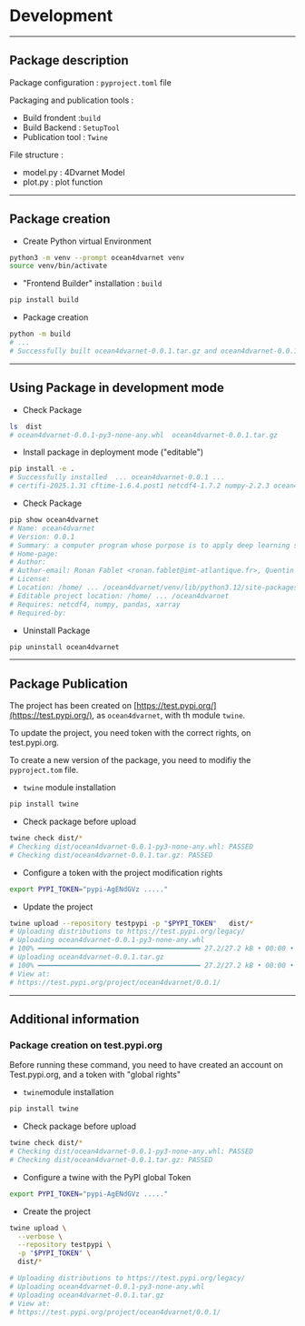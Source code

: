 # Development


---
## Package description

Package configuration : `pyproject.toml` file

Packaging and publication tools :

- Build frondent :`build`
- Build Backend : `SetupTool`
- Publication tool : `Twine`


File structure :

- model.py : 4Dvarnet Model
- plot.py : plot function


---
## Package creation 

- Create Python virtual Environment
``` bash
python3 -m venv --prompt ocean4dvarnet venv
source venv/bin/activate
```
- "Frontend Builder" installation : `build`
``` bash
pip install build
```
- Package creation 
``` bash
python -m build
# ...
# Successfully built ocean4dvarnet-0.0.1.tar.gz and ocean4dvarnet-0.0.1-py3-none-any.whl
```

---
## Using Package in development mode

- Check Package
``` bash
ls  dist
# ocean4dvarnet-0.0.1-py3-none-any.whl  ocean4dvarnet-0.0.1.tar.gz
```  
- Install package in deployment mode ("editable")
``` bash
pip install -e .
# Successfully installed  ... ocean4dvarnet-0.0.1 ...
# certifi-2025.1.31 cftime-1.6.4.post1 netcdf4-1.7.2 numpy-2.2.3 ocean4dvarnet-0.0.1 pandas-2.2.3 python-dateutil-2.9.0.post0 pytz-2025.1 six-1.17.0 tzdata-2025.1 xarray-2025.1.2
``` 
- Check Package
``` bash
pip show ocean4dvarnet
# Name: ocean4dvarnet
# Version: 0.0.1
# Summary: a computer program whose purpose is to apply deep learning schemes to dynamical systems and ocean remote sensing data.
# Home-page: 
# Author: 
# Author-email: Ronan Fablet <ronan.fablet@imt-atlantique.fr>, Quentin Febvre <quentin.febvre@ifremer.fr>, Pierre Haslee <author@example.com>, DanieL Zhu <daniel.zhu@imt-atlantique.fr>, Hugo Georgenthum <hugo.georgenthum@imt-atlantique.fr>, Braux Emmanuel <emmanuel.braux@imt-atlantique.fr>
# License: 
# Location: /home/ ... /ocean4dvarnet/venv/lib/python3.12/site-packages
# Editable project location: /home/ ... /ocean4dvarnet
# Requires: netcdf4, numpy, pandas, xarray
# Required-by: 
```
- Uninstall Package
``` bash
pip uninstall ocean4dvarnet
```


---
## Package Publication

The project has been created on [https://test.pypi.org/](https://test.pypi.org/), as `ocean4dvarnet`, with th module `twine`. 

To update the project, you need token with the correct rights, on test.pypi.org.

To create a new version of the package, you need to modifiy the `pyproject.tom` file.


- `twine` module installation
``` bash
pip install twine
```
- Check package before upload
``` bash
twine check dist/*
# Checking dist/ocean4dvarnet-0.0.1-py3-none-any.whl: PASSED
# Checking dist/ocean4dvarnet-0.0.1.tar.gz: PASSED
```
- Configure a token with the project modification rights
``` bash
export PYPI_TOKEN="pypi-AgENdGVz ....."
```
- Update the project
``` bash
twine upload --repository testpypi -p "$PYPI_TOKEN"   dist/*
# Uploading distributions to https://test.pypi.org/legacy/
# Uploading ocean4dvarnet-0.0.1-py3-none-any.whl
# 100% ━━━━━━━━━━━━━━━━━━━━━━━━━━━━━━━━━━━━━━━━ 27.2/27.2 kB • 00:00 • 43.2 MB/s
# Uploading ocean4dvarnet-0.0.1.tar.gz
# 100% ━━━━━━━━━━━━━━━━━━━━━━━━━━━━━━━━━━━━━━━━ 27.2/27.2 kB • 00:00 • 48.6 MB/s
# View at:
# https://test.pypi.org/project/ocean4dvarnet/0.0.1/
```



---
## Additional information

### Package creation on test.pypi.org

Before running these command, you need to have created an account on Test.pypi.org, and a token with "global rights"

- `twine`module installation
``` bash
pip install twine
```
- Check package before upload
``` bash
twine check dist/*
# Checking dist/ocean4dvarnet-0.0.1-py3-none-any.whl: PASSED
# Checking dist/ocean4dvarnet-0.0.1.tar.gz: PASSED
```
- Configure a twine with the PyPI global Token 
``` bash
export PYPI_TOKEN="pypi-AgENdGVz ....."
```
- Create the project
``` bash
twine upload \
  --verbose \
  --repository testpypi \
  -p "$PYPI_TOKEN" \
  dist/*

# Uploading distributions to https://test.pypi.org/legacy/
# Uploading ocean4dvarnet-0.0.1-py3-none-any.whl
# Uploading ocean4dvarnet-0.0.1.tar.gz
# View at:
# https://test.pypi.org/project/ocean4dvarnet/0.0.1/
```



